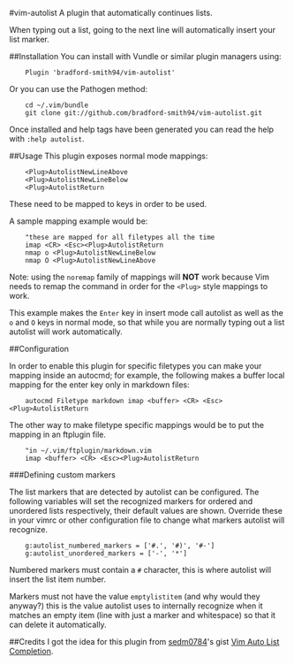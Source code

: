 #vim-autolist
A plugin that automatically continues lists.

When typing out a list, going to the next line will automatically insert your list marker.

##Installation
You can install with Vundle or similar plugin managers using:
```
    Plugin 'bradford-smith94/vim-autolist'
```

Or you can use the Pathogen method:
```
    cd ~/.vim/bundle
    git clone git://github.com/bradford-smith94/vim-autolist.git
```

Once installed and help tags have been generated you can read the help with `:help autolist`.

##Usage
This plugin exposes normal mode mappings:
```
    <Plug>AutolistNewLineAbove
    <Plug>AutolistNewLineBelow
    <Plug>AutolistReturn
```

These need to be mapped to keys in order to be used.

A sample mapping example would be:
```
    "these are mapped for all filetypes all the time
    imap <CR> <Esc><Plug>AutolistReturn
    nmap o <Plug>AutolistNewLineBelow
    nmap O <Plug>AutolistNewLineAbove
```

Note: using the `noremap` family of mappings will **NOT** work because Vim needs to remap the command in order for the `<Plug>` style mappings to work.

This example makes the `Enter` key in insert mode call autolist as well as the
`o` and `O` keys in normal mode, so that while you are normally typing out a
list autolist will work automatically.

##Configuration

In order to enable this plugin for specific filetypes you can make your
mapping inside an autocmd; for example, the following makes a buffer local
mapping for the enter key only in markdown files:
```
    autocmd Filetype markdown imap <buffer> <CR> <Esc><Plug>AutolistReturn
```

The other way to make filetype specific mappings would be to put the mapping in
an ftplugin file.
```
    "in ~/.vim/ftplugin/markdown.vim
    imap <buffer> <CR> <Esc><Plug>AutolistReturn
```
###Defining custom markers

The list markers that are detected by autolist can be configured. The
following variables will set the recognized markers for ordered and unordered
lists respectively, their default values are shown. Override these in your
vimrc or other configuration file to change what markers autolist will
recognize.
```
    g:autolist_numbered_markers = ['#.', '#)', '#-']
    g:autolist_unordered_markers = ['-', '*']
```

Numbered markers must contain a `#` character, this is where autolist will
insert the list item number.

Markers must not have the value `emptylistitem` (and why would they anyway?)
this is the value autolist uses to internally recognize when it matches an
empty item (line with just a marker and whitespace) so that it can delete it
automatically.


##Credits
I got the idea for this plugin from [sedm0784](https://www.github.com/sedm0784)'s gist [Vim Auto List Completion](https://gist.github.com/sedm0784/dffda43bcfb4728f8e90).
